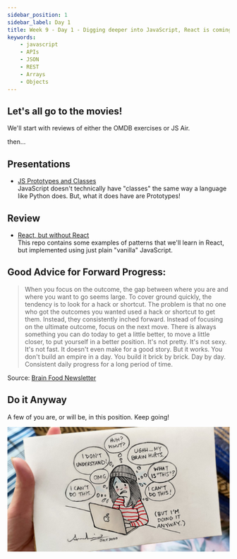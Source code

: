 ```yaml
---
sidebar_position: 1
sidebar_label: Day 1
title: Week 9 - Day 1 - Digging deeper into JavaScript, React is coming!
keywords:
    - javascript
    - APIs
    - JSON
    - REST
    - Arrays
    - Objects
---
```

<!-- markdownlint-disable no-trailing-punctuation no-inline-html -->

## Let's all go to the movies!

We'll start with reviews of either the OMDB exercises or JS Air.

then...

## Presentations

- [JS Prototypes and Classes](https://docs.google.com/presentation/d/1fS7BzlMH5VWRoqsnhZ-hr8MZ06pFLXLh3mN1SbExds8/edit?usp=sharing)
  <br/>JavaScript doesn't technically have "classes" the same way a language like Python does. But, what it does have are Prototypes!

## Review

- [React, but without React](https://github.com/seanrreid/react-without-react)
  <br/>This repo contains some examples of patterns that we'll learn in React, but implemented using just plain "vanilla" JavaScript.

## Good Advice for Forward Progress:

> When you focus on the outcome, the gap between where you are and where you want to go seems large. To cover ground quickly, the tendency is to look for a hack or shortcut.
> The problem is that no one who got the outcomes you wanted used a hack or shortcut to get them. Instead, they consistently inched forward.
> Instead of focusing on the ultimate outcome, focus on the next move. There is always something you can do today to get a little better, to move a little closer, to put yourself in a better position. It's not pretty. It's not sexy. It's not fast. It doesn't even make for a good story. But it works.
> You don't build an empire in a day. You build it brick by brick. Day by day.
> Consistent daily progress for a long period of time.

Source: [Brain Food Newsletter](https://fs.blog/newsletter/)

## Do it Anyway

A few of you are, or will be, in this position. Keep going!

![Do it Anyway](./img/do_it_anyway.jpg)
